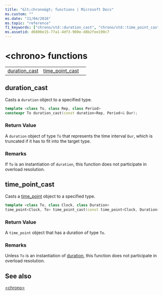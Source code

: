```yaml
---
title: "&lt;chrono&gt; functions | Microsoft Docs"
ms.custom: ""
ms.date: "11/04/2016"
ms.topic: "reference"
f1_keywords: ["chrono/std::duration_cast", "chrono/std::time_point_cast"]
ms.assetid: d6800e15-77a1-4df3-900e-d8b2fee190c7
---
```

# &lt;chrono&gt; functions

||||
|-|-|-|
|[duration_cast](#duration_cast)|[time_point_cast](#time_point_cast)|


## <a name="duration_cast"></a>  duration_cast

Casts a `duration` object to a specified type.

```cpp
template <class To, class Rep, class Period>
constexpr To duration_cast(const duration<Rep, Period>& Dur);
```

### Return Value

A `duration` object of type `To` that represents the time interval `Dur`, which is truncated if it has to fit into the target type.

### Remarks

If `To` is an instantiation of `duration`, this function does not participate in overload resolution.

## <a name="time_point_cast"></a>  time_point_cast

Casts a [time_point](../standard-library/time-point-class.md) object to a specified type.

```cpp
template <class To, class Clock, class Duration>
time_point<Clock, To> time_point_cast(const time_point<Clock, Duration>& Tp);
```

### Return Value

A `time_point` object that has a duration of type `To`.

### Remarks

Unless `To` is an instantiation of [duration](../standard-library/duration-class.md), this function does not participate in overload resolution.

## See also

[\<chrono>](../standard-library/chrono.md)<br/>

